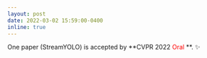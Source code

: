 ```yaml
---
layout: post
date: 2022-03-02 15:59:00-0400
inline: true
---
```


One paper (StreamYOLO) is accepted by **CVPR 2022 <font color='red'> Oral </font> **. :sparkles:
